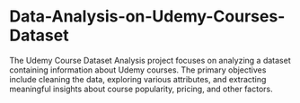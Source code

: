 # Data-Analysis-on-Udemy-Courses-Dataset
The Udemy Course Dataset Analysis project focuses on analyzing a dataset containing information about Udemy courses. The primary objectives include cleaning the data, exploring various attributes, and extracting meaningful insights about course popularity, pricing, and other factors.
